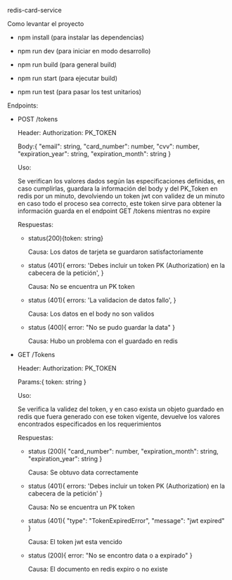 redis-card-service

Como levantar el proyecto

- npm install (para instalar las dependencias)

- npm run dev (para iniciar en modo desarrollo)

- npm run build (para general build)

- npm run start (para ejecutar build)

- npm run test (para pasar los test unitarios)

Endpoints:

- POST /tokens

  Header: Authorization: PK_TOKEN

  Body:{
  "email": string,
  "card_number": number,
  "cvv": number,
  "expiration_year": string,
  "expiration_month": string
  }

  Uso:

  Se verifican los valores dados según las especificaciones definidas, en caso cumplirlas, guardara la información del body y del PK_Token en redis por un minuto, devolviendo un token jwt con validez de un minuto en caso todo el proceso sea correcto, este token sirve para obtener la información guarda en el endpoint GET /tokens mientras no expire

  Respuestas:

  - status(200){token: string}

    Causa: Los datos de tarjeta se guardaron satisfactoriamente

  - status (401){
    errors: 'Debes incluir un token PK (Authorization) en la cabecera de la petición',
    }

    Causa: No se encuentra  un PK token

  - status (401){
    errors: 'La validacion de datos fallo',
    }

    Causa: Los datos en el body no son validos

  - status (400){
    error: "No se pudo guardar la data"
    }

    Causa: Hubo un problema con el guardado en redis

- GET /Tokens

  Header: Authorization: PK_TOKEN

  Params:{
  token: string
  }

  Uso:

  Se verifica la validez del token, y en caso exista un objeto guardado en redis que fuera generado con ese token vigente, devuelve los valores encontrados especificados en los requerimientos

  Respuestas:

  - status (200){
    "card_number": number,
    "expiration_month": string,
    "expiration_year": string
    }

    Causa: Se obtuvo data correctamente

  - status (401){
    errors: 'Debes incluir un token PK (Authorization) en la cabecera de la petición'
    }

    Causa: No se encuentra  un PK token

  - status (401){
    "type": "TokenExpiredError",
    "message": "jwt expired"
    }

    Causa: El token jwt esta vencido

  - status (200){
    error: "No se encontro data o a expirado"
    }

    Causa: El documento en redis expiro o no existe
